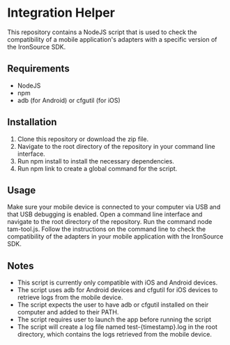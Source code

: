 # Integration Helper

This repository contains a NodeJS script that is used to check the compatibility of a mobile application's adapters with a specific version of the IronSource SDK.

## Requirements
- NodeJS
- npm
- adb (for Android) or cfgutil (for iOS)
## Installation
1. Clone this repository or download the zip file.
2. Navigate to the root directory of the repository in your command line interface.
3. Run npm install to install the necessary dependencies.
4. Run npm link to create a global command for the script.

## Usage
Make sure your mobile device is connected to your computer via USB and that USB debugging is enabled.
Open a command line interface and navigate to the root directory of the repository.
Run the command node tam-tool.js.
Follow the instructions on the command line to check the compatibility of the adapters in your mobile application with the IronSource SDK.

## Notes
- This script is currently only compatible with iOS and Android devices.
- The script uses adb for Android devices and cfgutil for iOS devices to retrieve logs from the mobile device.
- The script expects the user to have adb or cfgutil installed on their computer and added to their PATH.
- The script requires user to launch the app before running the script
- The script will create a log file named test-{timestamp}.log in the root directory, which contains the logs retrieved from the mobile device.
